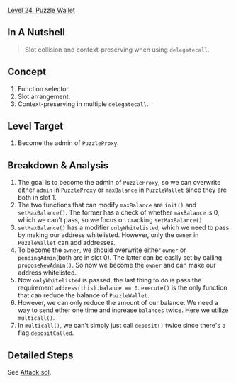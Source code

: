 [Level 24. Puzzle Wallet](https://ethernaut.openzeppelin.com/level/24)

## In A Nutshell

> Slot collision and context-preserving when using `delegatecall`.

## Concept

1. Function selector.
2. Slot arrangement.
3. Context-preserving in multiple `delegatecall`.

## Level Target

1. Become the admin of `PuzzleProxy`.

## Breakdown & Analysis

1. The goal is to become the admin of `PuzzleProxy`, so we can overwrite either `admin` in `PuzzleProxy` or `maxBalance` in `PuzzleWallet` since they are both in slot 1.
2. The two functions that can modify `maxBalance` are `init()` and `setMaxBalance()`. The former has a check of whether `maxBalance` is 0, which we can't pass, so we focus on cracking `setMaxBalance()`.
3. `setMaxBalance()` has a modifier `onlyWhitelisted`, which we need to pass by making our address whitelisted. However, only the `owner` in `PuzzleWallet` can add addresses.
4. To become the `owner`, we should overwrite either `owner` or `pendingAdmin`(both are in slot 0). The latter can be easily set by calling `proposeNewAdmin()`. So now we become the `owner` and can make our address whitelisted.
5. Now `onlyWhitelisted` is passed, the last thing to do is pass the requirement `address(this).balance == 0`. `execute()` is the only function that can reduce the balance of `PuzzleWallet`.
6. However, we can only reduce the amount of our balance. We need a way to send ether one time and increase `balances` twice. Here we utilize `multicall()`.
7. In `multicall()`, we can't simply just call `deposit()` twice since there's a flag `depositCalled`. 

## Detailed Steps

See [Attack.sol](https://github.com/timou0911/Ethernaut-Writeup/blob/main/24.%20Puzzle%20Wallet%20%E2%98%85%E2%98%85%E2%98%85%E2%98%85%E2%98%86/Attack.sol).

